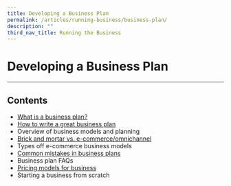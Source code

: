 ```yaml
---
title: Developing a Business Plan
permalink: /articles/running-business/business-plan/
description: ""
third_nav_title: Running the Business
---
```

# **Developing a Business Plan**
---

## Contents

* [What is a business plan?](/articles/running-business/business-plan/what-is-a-business-plan/)
* [How to write a great business plan](/articles/running-business/business-plan/write-good-business-plan/)
* Overview of business models and planning
* [Brick and mortar vs. e-commerce/omnichannel](/articles/running-business/business-plan/brick-mortar-ecommerce-omnichannel/)
* Types off e-commerce business models
* [Common mistakes in business plans](/articles/running-business/business-plan/common-mistakes)
* Business plan FAQs
* [Pricing models for business](/articles/running-business/business-plan/pricing-models)
* Starting a business from scratch